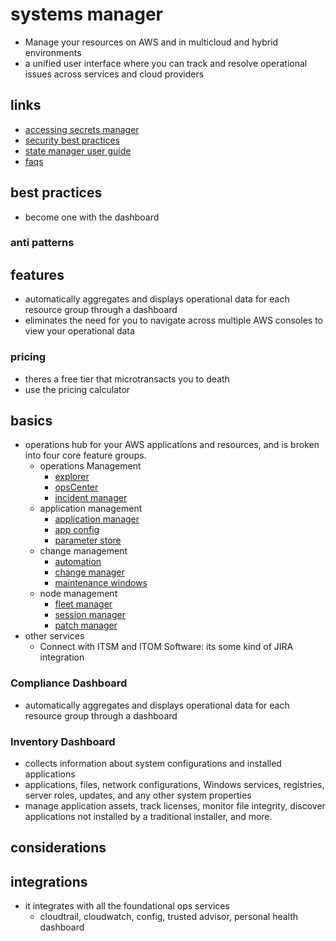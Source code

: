 # systems manager

- Manage your resources on AWS and in multicloud and hybrid environments
- a unified user interface where you can track and resolve operational issues across services and cloud providers

## links

- [accessing secrets manager](https://docs.aws.amazon.com/systems-manager/latest/userguide/integration-ps-secretsmanager.html)
- [security best practices](https://docs.aws.amazon.com/systems-manager/latest/userguide/security-best-practices.html)
- [state manager user guide](https://docs.aws.amazon.com/systems-manager/latest/userguide/systems-manager-state.html)
- [faqs](https://aws.amazon.com/systems-manager/faq/)

## best practices

- become one with the dashboard

### anti patterns

## features

- automatically aggregates and displays operational data for each resource group through a dashboard
- eliminates the need for you to navigate across multiple AWS consoles to view your operational data

### pricing

- theres a free tier that microtransacts you to death
- use the pricing calculator

## basics

- operations hub for your AWS applications and resources, and is broken into four core feature groups.
  - operations Management
    - [explorer](./systemsManager-explorer.md)
    - [opsCenter](./systemsManager-opsCenter.md)
    - [incident manager](./systemsManager-incidentManager.md)
  - application management
    - [application manager](./systemsManager-applicationManager.md)
    - [app config](./systemsManager-appConfig.md)
    - [parameter store](./systemsManager-parameterStore.md)
  - change management
    - [automation](./systemsManager-automation.md)
    - [change manager](./systemsManager-changeManager.md)
    - [maintenance windows](./systemsManager-maintenanceWindows.md)
  - node management
    - [fleet manager](./systemsManager-fleetManager.md)
    - [session manager](./systemsManager-sessionManager.md)
    - [patch manager](./systemsManager-patchManager.md)
- other services
  - Connect with ITSM and ITOM Software: its some kind of JIRA integration

### Compliance Dashboard

- automatically aggregates and displays operational data for each resource group through a dashboard

### Inventory Dashboard

- collects information about system configurations and installed applications
- applications, files, network configurations, Windows services, registries, server roles, updates, and any other system properties
- manage application assets, track licenses, monitor file integrity, discover applications not installed by a traditional installer, and more.

## considerations

## integrations

- it integrates with all the foundational ops services
  - cloudtrail, cloudwatch, config, trusted advisor, personal health dashboard
